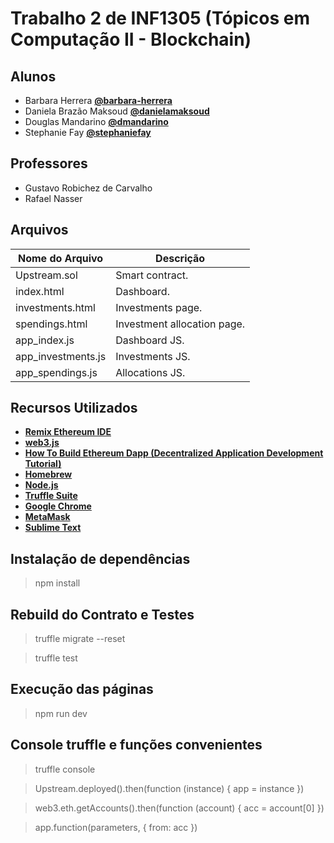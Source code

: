 # Trabalho 2 de INF1305 (Tópicos em Computação II - Blockchain)

## Alunos

- Barbara Herrera **[@barbara-herrera](https://github.com/barbara-herrera)**
- Daniela Brazão Maksoud **[@danielamaksoud](https://github.com/danielamaksoud)**
- Douglas Mandarino **[@dmandarino](https://github.com/dmandarino)**
- Stephanie Fay **[@stephaniefay](https://github.com/stephaniefay)**

## Professores

- Gustavo Robichez de Carvalho
- Rafael Nasser

## Arquivos

| Nome do Arquivo | Descrição |
| ------------- | ------------- |
| Upstream.sol  | Smart contract. |
| index.html | Dashboard.  |
| investments.html | Investments page.  |
| spendings.html | Investment allocation page.  |
| app_index.js | Dashboard JS.  |
| app_investments.js | Investments JS.  |
| app_spendings.js | Allocations JS.  |

## Recursos Utilizados

- **[Remix Ethereum IDE](https://remix.ethereum.org/)**
- **[web3.js](https://web3js.readthedocs.io/)**
- **[How To Build Ethereum Dapp (Decentralized Application Development Tutorial)](https://www.youtube.com/watch?v=3681ZYbDSSk&feature=youtu.be)**
- **[Homebrew](https://brew.sh/index_pt-br)**
- **[Node.js](https://nodejs.org/en/)**
- **[Truffle Suite](https://www.trufflesuite.com/)**
- **[Google Chrome](https://www.google.com/intl/pt-BR/chrome/)**
- **[MetaMask](https://metamask.io/)**
- **[Sublime Text](https://www.sublimetext.com/)**

## Instalação de dependências
> npm install

## Rebuild do Contrato e Testes
> truffle migrate --reset

> truffle test

## Execução das páginas
> npm run dev

## Console truffle e funções convenientes
> truffle console

> Upstream.deployed().then(function (instance) { app = instance })

> web3.eth.getAccounts().then(function (account) { acc = account[0] })

> app.function(parameters, { from: acc })
